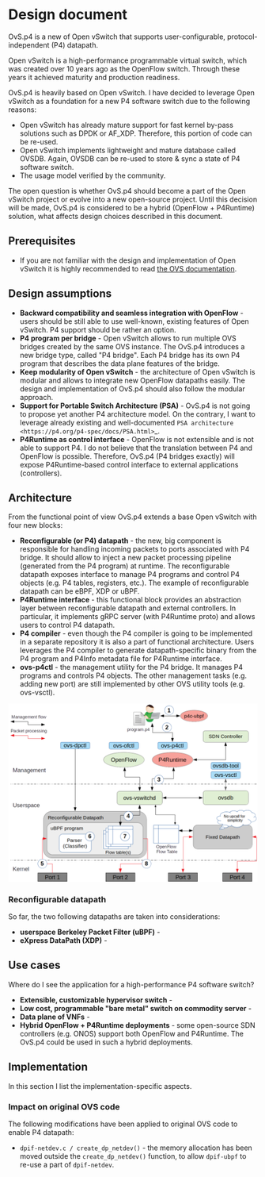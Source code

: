 # Design document

OvS.p4 is a new of Open vSwitch that supports user-configurable, protocol-independent (P4) datapath.

Open vSwitch is a high-performance programmable virtual switch, which was created over 10 years ago as the OpenFlow switch. Through these years it achieved maturity and production readiness.

OvS.p4 is heavily based on Open vSwitch. I have decided to leverage Open vSwitch as a foundation for a new P4 software switch due to the following reasons:

* Open vSwitch has already mature support for fast kernel by-pass solutions such as DPDK or AF_XDP. Therefore, this portion of code can be re-used.
* Open vSwitch implements lightweight and mature database called OVSDB. Again, OVSDB can be re-used to store & sync a state of P4 software switch.
* The usage model verified by the community.

The open question is whether OvS.p4 should become a part of the Open vSwitch project or evolve into a new open-source project. Until this decision will be made, OvS.p4 is considered to be a hybrid (OpenFlow + P4Runtime) solution, what affects design choices described in this document.

## Prerequisites

* If you are not familiar with the design and implementation of Open vSwitch it is highly recommended to read [the OVS documentation](http://docs.openvswitch.org/en/latest/).

## Design assumptions

* **Backward compatibility and seamless integration with OpenFlow** - users should be still able to use well-known, existing features of Open vSwitch. P4 support should be rather an option.
* **P4 program per bridge** - Open vSwitch allows to run multiple OVS bridges created by the same OVS instance. The OvS.p4 introduces a new bridge type, called "P4 bridge". Each P4 bridge has its own P4 program that describes the data plane features of the bridge.
* **Keep modularity of Open vSwitch** - the architecture of Open vSwitch is modular and allows to integrate new OpenFlow datapaths easily. The design and implementation of OvS.p4 should also follow the modular approach.
* **Support for Portable Switch Architecture (PSA)** - OvS.p4 is not going to propose yet another P4 architecture model. On the contrary, I want to leverage already existing and well-documented `PSA architecture <https://p4.org/p4-spec/docs/PSA.html>`_.
* **P4Runtime as control interface** - OpenFlow is not extensible and is not able to support P4. I do not believe that the translation between P4 and OpenFlow is possible. Therefore, OvS.p4 (P4 bridges exactly) will expose P4Runtime-based control interface to external applications (controllers).

## Architecture

From the functional point of view OvS.p4 extends a base Open vSwitch with four new blocks:

* **Reconfigurable (or P4) datapath** - the new, big component is responsible for handling incoming packets to ports associated with P4 bridge. It should allow to inject a new packet processing pipeline (generated from the P4 program) at runtime. The reconfigurable datapath exposes interface to manage P4 programs and control P4 objects (e.g. P4 tables, registers, etc.). The example of reconfigurable datapath can be eBPF, XDP or uBPF.
* **P4Runtime interface** - this functional block provides an abstraction layer between reconfigurable datapath and external controllers. In particular, it implements gRPC server (with P4Runtime proto) and allows users to control P4 datapath.
* **P4 compiler** - even though the P4 compiler is going to be implemented in a separate repository it is also a part of functional architecture. Users leverages the P4 compiler to generate datapath-specific binary from the P4 program and P4Info metadata file for P4Runtime interface.
* **ovs-p4ctl** - the management utility for the P4 bridge. It manages P4 programs and controls P4 objects. The other management tasks (e.g. adding new port) are still implemented by other OVS utility tools (e.g. ovs-vsctl).

![](./ovsp4-architecture.png)

### Reconfigurable datapath

So far, the two following datapaths are taken into considerations:

* **userspace Berkeley Packet Filter (uBPF)** - 
* **eXpress DataPath (XDP)** - 

## Use cases

Where do I see the application for a high-performance P4 software switch?

* **Extensible, customizable hypervisor switch** -
* **Low cost, programmable "bare metal" switch on commodity server** - 
* **Data plane of VNFs** -
* **Hybrid OpenFlow + P4Runtime deployments** - some open-source SDN controllers (e.g. ONOS) support both OpenFlow and P4Runtime.
The OvS.p4 could be used in such a hybrid deployments.

## Implementation

In this section I list the implementation-specific aspects. 

### Impact on original OVS code

The following modifications have been applied to original OVS code to enable P4 datapath:

* `dpif-netdev.c / create_dp_netdev()` - the memory allocation has been moved outside the `create_dp_netdev()` function,
to allow `dpif-ubpf` to re-use a part of `dpif-netdev`. 




